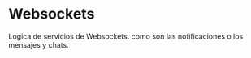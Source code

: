 # Websockets

Lógica de servicios de Websockets. como son las notificaciones o los mensajes y chats.